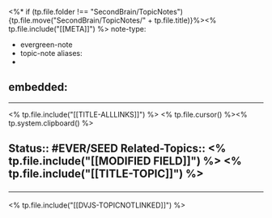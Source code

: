 <%* if (tp.file.folder !== "SecondBrain/TopicNotes"){tp.file.move("SecondBrain/TopicNotes/" + tp.file.title)}%><% tp.file.include("[[META]]") %>
note-type: 
- evergreen-note
- topic-note
aliases:
- 
embedded:
- 
---
 
<% tp.file.include("[[TITLE-ALLLINKS]]") %>
<% tp.file.cursor() %><% tp.system.clipboard() %>

**Status**:: #EVER/SEED 
**Related-Topics**:: 
<% tp.file.include("[[MODIFIED FIELD]]") %>
<% tp.file.include("[[TITLE-TOPIC]]") %>
- 

### <hr class="dataviews"/>

<% tp.file.include("[[DVJS-TOPICNOTLINKED]]") %>

